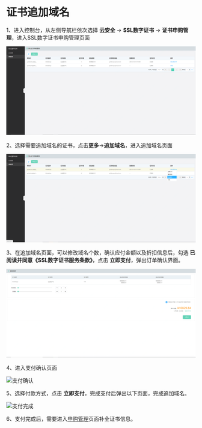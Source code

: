 # 证书追加域名

1、进入控制台，从左侧导航栏依次选择 **云安全** -> **SSL数字证书** -> **证书申购管理**，进入SSL数字证书申购管理页面

![证书申购管理](/image/SSL-Certification/证书申购管理页面.png)

2、选择需要追加域名的证书，点击**更多**->**追加域名**，进入追加域名页面

![追加域名](/image/SSL-Certification/追加域名.png)

3、在追加域名页面，可以修改域名个数，确认应付金额以及折扣信息后，勾选 **已阅读并同意《SSL数字证书服务条款》**，点击 **立即支付**，弹出订单确认界面。

![追加域名支付页面](/image/SSL-Certification/追加域名支付页面.png)

4、进入支付确认页面

![支付确认](/image/SSL-Certification/支付确认.png)

5、选择付款方式，点击 **立即支付**，完成支付后弹出以下页面，完成追加域名。

![支付完成](/image/SSL-Certification/支付完成.png)

6、支付完成后，需要进入[申购管理](https://certificate-console.jdcloud.com/jsecssl/orderlist)页面补全证书信息。

